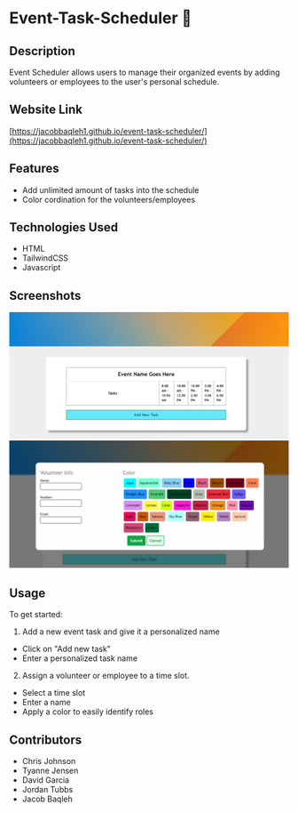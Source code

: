 # Event-Task-Scheduler 📅

## Description
Event Scheduler allows users to manage their organized events by adding volunteers or employees to the user's personal schedule.

## Website Link
[https://jacobbaqleh1.github.io/event-task-scheduler/](https://jacobbaqleh1.github.io/event-task-scheduler/)

## Features
- Add unlimited amount of tasks into the schedule
- Color cordination for the volunteers/employees

## Technologies Used
- HTML
- TailwindCSS
- Javascript

## Screenshots
![alt text](assets/photos/image.png)
![alt text](assets/photos/image-1.png)

## Usage
To get started:
 1. Add a new event task and give it a personalized name 
 - Click on "Add new task"
 - Enter a personalized task name
 2. Assign a volunteer or employee to a time slot.
 - Select a time slot 
 - Enter a name
 - Apply a color to easily identify roles 
 
 ## Contributors
 - Chris Johnson
 - Tyanne Jensen
 - David Garcia
 - Jordan Tubbs
 - Jacob Baqleh


